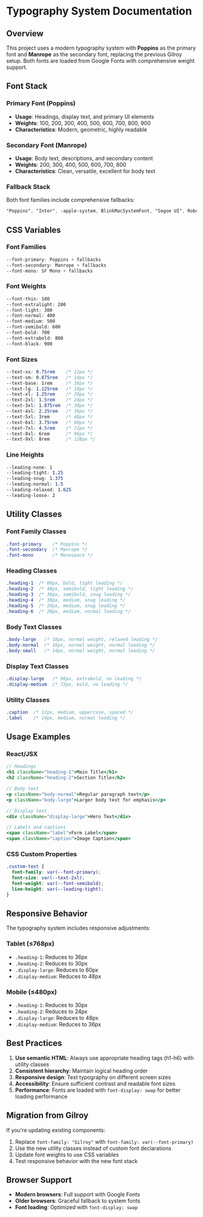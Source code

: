 # Typography System Documentation

## Overview

This project uses a modern typography system with **Poppins** as the primary font and **Manrope** as the secondary font, replacing the previous Gilroy setup. Both fonts are loaded from Google Fonts with comprehensive weight support.

## Font Stack

### Primary Font (Poppins)
- **Usage**: Headings, display text, and primary UI elements
- **Weights**: 100, 200, 300, 400, 500, 600, 700, 800, 900
- **Characteristics**: Modern, geometric, highly readable

### Secondary Font (Manrope)
- **Usage**: Body text, descriptions, and secondary content
- **Weights**: 200, 300, 400, 500, 600, 700, 800
- **Characteristics**: Clean, versatile, excellent for body text

### Fallback Stack
Both font families include comprehensive fallbacks:
```css
"Poppins", "Inter", -apple-system, BlinkMacSystemFont, "Segoe UI", Roboto, "Helvetica Neue", Arial, sans-serif
```

## CSS Variables

### Font Families
```css
--font-primary: Poppins + fallbacks
--font-secondary: Manrope + fallbacks  
--font-mono: SF Mono + fallbacks
```

### Font Weights
```css
--font-thin: 100
--font-extralight: 200
--font-light: 300
--font-normal: 400
--font-medium: 500
--font-semibold: 600
--font-bold: 700
--font-extrabold: 800
--font-black: 900
```

### Font Sizes
```css
--text-xs: 0.75rem    /* 12px */
--text-sm: 0.875rem   /* 14px */
--text-base: 1rem     /* 16px */
--text-lg: 1.125rem   /* 18px */
--text-xl: 1.25rem    /* 20px */
--text-2xl: 1.5rem    /* 24px */
--text-3xl: 1.875rem  /* 30px */
--text-4xl: 2.25rem   /* 36px */
--text-5xl: 3rem      /* 48px */
--text-6xl: 3.75rem   /* 60px */
--text-7xl: 4.5rem    /* 72px */
--text-8xl: 6rem      /* 96px */
--text-9xl: 8rem      /* 128px */
```

### Line Heights
```css
--leading-none: 1
--leading-tight: 1.25
--leading-snug: 1.375
--leading-normal: 1.5
--leading-relaxed: 1.625
--leading-loose: 2
```

## Utility Classes

### Font Family Classes
```css
.font-primary    /* Poppins */
.font-secondary  /* Manrope */
.font-mono       /* Monospace */
```

### Heading Classes
```css
.heading-1  /* 60px, bold, tight leading */
.heading-2  /* 48px, semibold, tight leading */
.heading-3  /* 36px, semibold, snug leading */
.heading-4  /* 30px, medium, snug leading */
.heading-5  /* 24px, medium, snug leading */
.heading-6  /* 20px, medium, normal leading */
```

### Body Text Classes
```css
.body-large   /* 18px, normal weight, relaxed leading */
.body-normal  /* 16px, normal weight, normal leading */
.body-small   /* 14px, normal weight, normal leading */
```

### Display Text Classes
```css
.display-large   /* 96px, extrabold, no leading */
.display-medium  /* 72px, bold, no leading */
```

### Utility Classes
```css
.caption  /* 12px, medium, uppercase, spaced */
.label    /* 14px, medium, normal leading */
```

## Usage Examples

### React/JSX
```jsx
// Headings
<h1 className="heading-1">Main Title</h1>
<h2 className="heading-2">Section Title</h2>

// Body text
<p className="body-normal">Regular paragraph text</p>
<p className="body-large">Larger body text for emphasis</p>

// Display text
<div className="display-large">Hero Text</div>

// Labels and captions
<span className="label">Form Label</span>
<span className="caption">Image Caption</span>
```

### CSS Custom Properties
```css
.custom-text {
  font-family: var(--font-primary);
  font-size: var(--text-2xl);
  font-weight: var(--font-semibold);
  line-height: var(--leading-tight);
}
```

## Responsive Behavior

The typography system includes responsive adjustments:

### Tablet (≤768px)
- `.heading-1`: Reduces to 36px
- `.heading-2`: Reduces to 30px
- `.display-large`: Reduces to 60px
- `.display-medium`: Reduces to 48px

### Mobile (≤480px)
- `.heading-1`: Reduces to 30px
- `.heading-2`: Reduces to 24px
- `.display-large`: Reduces to 48px
- `.display-medium`: Reduces to 36px

## Best Practices

1. **Use semantic HTML**: Always use appropriate heading tags (h1-h6) with utility classes
2. **Consistent hierarchy**: Maintain logical heading order
3. **Responsive design**: Test typography on different screen sizes
4. **Accessibility**: Ensure sufficient contrast and readable font sizes
5. **Performance**: Fonts are loaded with `font-display: swap` for better loading performance

## Migration from Gilroy

If you're updating existing components:

1. Replace `font-family: "Gilroy"` with `font-family: var(--font-primary)`
2. Use the new utility classes instead of custom font declarations
3. Update font weights to use CSS variables
4. Test responsive behavior with the new font stack

## Browser Support

- **Modern browsers**: Full support with Google Fonts
- **Older browsers**: Graceful fallback to system fonts
- **Font loading**: Optimized with `font-display: swap`
